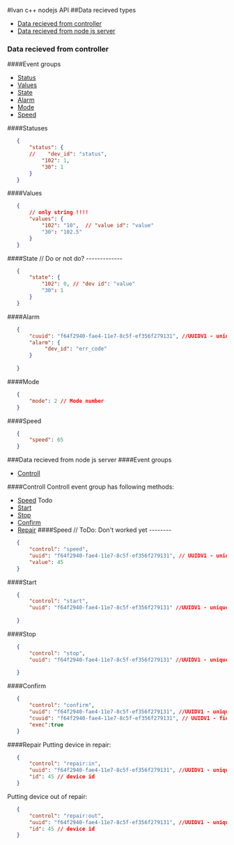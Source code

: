 #Ivan c++ nodejs API 
##Data recieved types
* [Data recieved from controller](#data-recieved-from-controller)
* [Data recieved from node js server](#data-recieved-from-node-js-server)
###  Data recieved from controller 
####Event groups
* [Status](#statuses)
* [Values](#values)
* [State](#state)
* [Alarm](#alarm)
* [Mode](#mode)
* [Speed](#speed)

####Statuses 
 ```json
    {
        "status": {
        //    "dev_id": "status",
            "102": 1,
            "30": 1
        }
    }
 ```
 
####Values
 ```json
    {
        // only string !!!!
        "values": {
            "102": "10",  // "value id": "value"
            "30": "102.5"
        }
    }
 ```
####State // Do or not do?   -------------
 ```json
    {
        "state": {
            "102": 0, // "dev id": "value"
            "30": 1
        }
    }
 ```
####Alarm
 ```json
    {
        "cuuid": "f64f2940-fae4-11e7-8c5f-ef356f279131", //UUIDV1 - unique id generated each time when origin alarm 
        "alarm": {
             "dev_id": "err_code"
        }
        
    }
 ```
####Mode
 ```json
    {
        "mode": 2 // Mode number
    }
 ```
####Speed
 ```json
    {
        "speed": 65
    }
 ```
 
 ###Data recieved from node js server
 ####Event groups
 * [Controll](#statuses)
 
####Controll
Controll event group has following methods: 
 * [Speed](#speed) Todo
 * [Start](#start)
 * [Stop](#stop)
 * [Confirm](#confirm)
 * [Repair](#repair)
####Speed   // ToDo: Don't worked yet --------
 ```json
    {
        "control": "speed",
        "uuid": "f64f2940-fae4-11e7-8c5f-ef356f279131", // UUIDV1 - unique id assigned to command
        "value": 45
    }
 ```
####Start
 ```json
    {
        "control": "start",
        "uuid": "f64f2940-fae4-11e7-8c5f-ef356f279131" //UUIDV1 - unique id assigned to command
	
    }
 ```
####Stop
 ```json
    {
        "control": "stop",
        "uuid": "f64f2940-fae4-11e7-8c5f-ef356f279131" //UUIDV1 - unique id assigned to command
        
    }
 ```
####Confirm
 ```json
    {
        "control": "confirm",
        "uuid": "f64f2940-fae4-11e7-8c5f-ef356f279131", //UUIDV1 - unique id assigned to command
        "cuuid": "f64f2940-fae4-11e7-8c5f-ef356f279131", // UUIDV1 - field which controller generated with alarm
        "exec":true
    }
 ```
####Repair
Putting device in repair:
 ```json
    {
        "control": "repair:in",
        "uuid": "f64f2940-fae4-11e7-8c5f-ef356f279131", //UUIDV1 - unique id assigned to command
        "id": 45 // device id
    } 
 ```
 Putting device out of repair:
 ```json
    {
        "control": "repair:out",
        "uuid": "f64f2940-fae4-11e7-8c5f-ef356f279131", //UUIDV1 - unique id assigned to command
        "id": 45 // device id
    }
 ```

